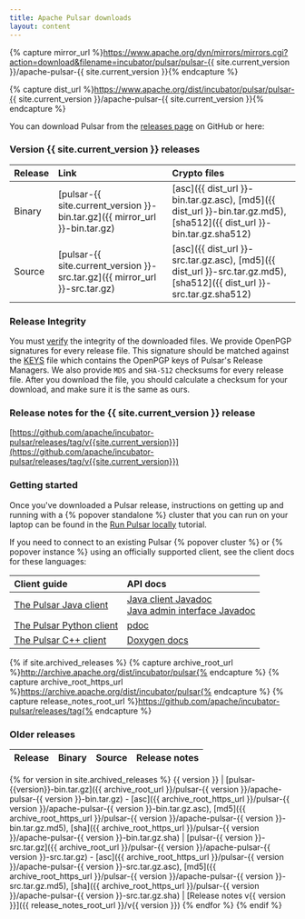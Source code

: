 ```yaml
---
title: Apache Pulsar downloads
layout: content
---
```


<!--

    Licensed to the Apache Software Foundation (ASF) under one
    or more contributor license agreements.  See the NOTICE file
    distributed with this work for additional information
    regarding copyright ownership.  The ASF licenses this file
    to you under the Apache License, Version 2.0 (the
    "License"); you may not use this file except in compliance
    with the License.  You may obtain a copy of the License at

      http://www.apache.org/licenses/LICENSE-2.0

    Unless required by applicable law or agreed to in writing,
    software distributed under the License is distributed on an
    "AS IS" BASIS, WITHOUT WARRANTIES OR CONDITIONS OF ANY
    KIND, either express or implied.  See the License for the
    specific language governing permissions and limitations
    under the License.

-->

{% capture mirror_url %}https://www.apache.org/dyn/mirrors/mirrors.cgi?action=download&filename=incubator/pulsar/pulsar-{{ site.current_version }}/apache-pulsar-{{ site.current_version }}{% endcapture %}

{% capture dist_url %}https://www.apache.org/dist/incubator/pulsar/pulsar-{{ site.current_version }}/apache-pulsar-{{ site.current_version }}{% endcapture %}

You can download Pulsar from the [releases page](https://github.com/apache/incubator-pulsar/releases) on GitHub or here:

### Version {{ site.current_version }} releases

Release | Link | Crypto files
:-------|:-----|:------------
Binary | [pulsar-{{ site.current_version }}-bin.tar.gz]({{ mirror_url }}-bin.tar.gz) | [asc]({{ dist_url }}-bin.tar.gz.asc), [md5]({{ dist_url }}-bin.tar.gz.md5), [sha512]({{ dist_url }}-bin.tar.gz.sha512)
Source | [pulsar-{{ site.current_version }}-src.tar.gz]({{ mirror_url }}-src.tar.gz) | [asc]({{ dist_url }}-src.tar.gz.asc), [md5]({{ dist_url }}-src.tar.gz.md5), [sha512]({{ dist_url }}-src.tar.gz.sha512)

### Release Integrity

You must [verify](https://www.apache.org/info/verification.html) the integrity of the downloaded files.
We provide OpenPGP signatures for every release file. This signature should be matched against the
[KEYS](https://www.apache.org/dist/incubator/pulsar/KEYS) file which contains the OpenPGP keys of
Pulsar's Release Managers. We also provide `MD5` and `SHA-512` checksums for every release file.
After you download the file, you should calculate a checksum for your download, and make sure it is
the same as ours.

### Release notes for the {{ site.current_version }} release

[https://github.com/apache/incubator-pulsar/releases/tag/v{{site.current_version}}](https://github.com/apache/incubator-pulsar/releases/tag/v{{site.current_version}})

### Getting started

Once you've downloaded a Pulsar release, instructions on getting up and running with a {% popover standalone %} cluster that you can run on your laptop can be found in the [Run Pulsar locally](/docs/latest/getting-started/LocalCluster) tutorial.

If you need to connect to an existing Pulsar {% popover cluster %} or {% popover instance %} using an officially supported client, see the client docs for these languages:

Client guide | API docs
:------------|:--------
[The Pulsar Java client](../docs/latest/clients/Java) | [Java client Javadoc](../api/client)<br />[Java admin interface Javadoc](../api/admin)
[The Pulsar Python client](../docs/latest/clients/Python) | [pdoc](../api/python)
[The Pulsar C++ client](../docs/latest/clients/Cpp) | [Doxygen docs](../api/cpp)


{% if site.archived_releases %}
{% capture archive_root_url %}http://archive.apache.org/dist/incubator/pulsar{% endcapture %}
{% capture archive_root_https_url %}https://archive.apache.org/dist/incubator/pulsar{% endcapture %}
{% capture release_notes_root_url %}https://github.com/apache/incubator-pulsar/releases/tag{% endcapture %}

### Older releases

Release | Binary | Source | Release notes
:-------|:---------|:-------------|:-------------
{% for version in site.archived_releases
%} {{ version }} | [pulsar-{{version}}-bin.tar.gz]({{ archive_root_url }}/pulsar-{{ version }}/apache-pulsar-{{ version }}-bin.tar.gz) - [asc]({{ archive_root_https_url }}/pulsar-{{ version }}/apache-pulsar-{{ version }}-bin.tar.gz.asc), [md5]({{ archive_root_https_url }}/pulsar-{{ version }}/apache-pulsar-{{ version }}-bin.tar.gz.md5), [sha]({{ archive_root_https_url }}/pulsar-{{ version }}/apache-pulsar-{{ version }}-bin.tar.gz.sha) | [pulsar-{{ version }}-src.tar.gz]({{ archive_root_url }}/pulsar-{{ version }}/apache-pulsar-{{ version }}-src.tar.gz) - [asc]({{ archive_root_https_url }}/pulsar-{{ version }}/apache-pulsar-{{ version }}-src.tar.gz.asc), [md5]({{ archive_root_https_url }}/pulsar-{{ version }}/apache-pulsar-{{ version }}-src.tar.gz.md5), [sha]({{ archive_root_https_url }}/pulsar-{{ version }}/apache-pulsar-{{ version }}-src.tar.gz.sha) | [Release notes v{{ version }}]({{ release_notes_root_url }}/v{{ version }})
{% endfor %}
{% endif %}
